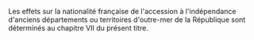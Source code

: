   
 Les effets sur la nationalité française de l'accession à l'indépendance d'anciens départements ou territoires d'outre-mer de la République sont déterminés au chapitre VII du présent titre.  

  
